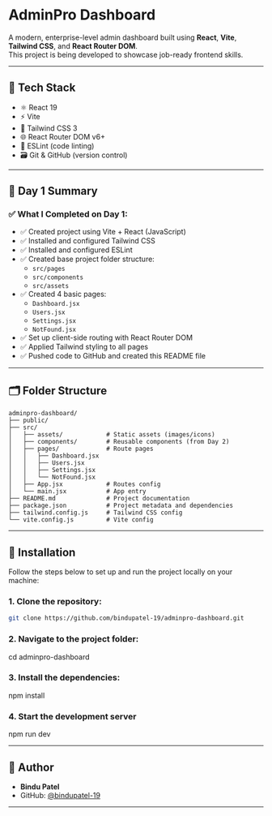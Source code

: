 # AdminPro Dashboard

A modern, enterprise-level admin dashboard built using **React**, **Vite**, **Tailwind CSS**, and **React Router DOM**.  
This project is being developed to showcase job-ready frontend skills.

---

## 🚀 Tech Stack

- ⚛️ React 19
- ⚡ Vite
- 🎨 Tailwind CSS 3
- 🌐 React Router DOM v6+
- 🧹 ESLint (code linting)
- 🗃 Git & GitHub (version control)

---

## 📅 Day 1 Summary

### ✅ What I Completed on Day 1:

- ✅ Created project using Vite + React (JavaScript)
- ✅ Installed and configured Tailwind CSS
- ✅ Installed and configured ESLint
- ✅ Created base project folder structure:
  - `src/pages`
  - `src/components`
  - `src/assets`
- ✅ Created 4 basic pages:
  - `Dashboard.jsx`
  - `Users.jsx`
  - `Settings.jsx`
  - `NotFound.jsx`
- ✅ Set up client-side routing with React Router DOM
- ✅ Applied Tailwind styling to all pages
- ✅ Pushed code to GitHub and created this README file

---

## 🗂️ Folder Structure

```
adminpro-dashboard/
├── public/
├── src/
│   ├── assets/            # Static assets (images/icons)
│   ├── components/        # Reusable components (from Day 2)
│   ├── pages/             # Route pages
│   │   ├── Dashboard.jsx
│   │   ├── Users.jsx
│   │   ├── Settings.jsx
│   │   └── NotFound.jsx
│   ├── App.jsx            # Routes config
│   └── main.jsx           # App entry
├── README.md              # Project documentation
├── package.json           # Project metadata and dependencies
├── tailwind.config.js     # Tailwind CSS config
└── vite.config.js         # Vite config
```

---

## 🚀 Installation

Follow the steps below to set up and run the project locally on your machine:

### 1. Clone the repository:

```bash
git clone https://github.com/bindupatel-19/adminpro-dashboard.git


```

### 2. Navigate to the project folder:

cd adminpro-dashboard

### 3. Install the dependencies:

npm install

### 4. **Start the development server**

npm run dev

---

## 👤 Author

- **Bindu Patel**
- GitHub: [@bindupatel-19](https://github.com/bindupatel-19)

---
